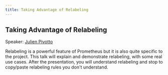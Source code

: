 ```yaml
---
title: Taking Advantage of Relabeling
---
```


## Taking Advantage of Relabeling

Speaker: [Julien Pivotto](/2018-munich/speakers/julien-pivotto/)

Relabeling is a powerful feature of Prometheus but it is also quite specific to the project. This talk will explain and demonstrate relabeling, with some real use cases. After the presentation, you will understand relabeling and stop to copy/paste relabeling rules you don't understand.
